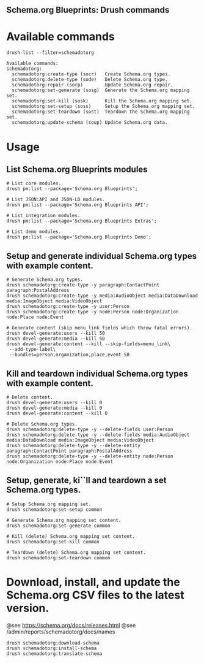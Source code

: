 Schema.org Blueprints: Drush commands
-------------------------------------

# Available commands

```
drush list --filter=schemadotorg

Available commands:
schemadotorg:
  schemadotorg:create-type (socr)   Create Schema.org types.
  schemadotorg:delete-type (sode)   Delete Schema.org type.
  schemadotorg:repair (sorp)        Update Schema.org repair.
  schemadotorg:set-generate (sosg)  Generate the Schema.org mapping set.
  schemadotorg:set-kill (sosk)      Kill the Schema.org mapping set.
  schemadotorg:set-setup (soss)     Setup the Schema.org mapping set.
  schemadotorg:set-teardown (sost)  Teardown the Schema.org mapping set.
  schemadotorg:update-schema (soup) Update Schema.org data.
```

# Usage

## List Schema.org Blueprints modules

```
# List core modules.
drush pm:list --package='Schema.org Blueprints';

# List JSON:API and JSON-LD modules.
drush pm:list --package='Schema.org Blueprints API';

# List integration modules.
drush pm:list --package='Schema.org Blueprints Extras';

# List demo modules.
drush pm:list --package='Schema.org Blueprints Demo';
```

## Setup and generate individual Schema.org types with example content.

```
# Generate Schema.org types.
drush schemadotorg:create-type -y paragraph:ContactPoint paragraph:PostalAddress
drush schemadotorg:create-type -y media:AudioObject media:DataDownload media:ImageObject media:VideoObject
drush schemadotorg:create-type -y user:Person
drush schemadotorg:create-type -y node:Person node:Organization node:Place node:Event

# Generate content (skip menu_link fields which throw fatal errors).
drush devel-generate:users --kill 50
drush devel-generate:media --kill 50
drush devel-generate:content --kill --skip-fields=menu_link\
 --add-type-label\
 --bundles=person,organization,place,event 50
```

## Kill and teardown individual Schema.org types with example content.

```
# Delete content.
drush devel-generate:users --kill 0
drush devel-generate:media --kill 0
drush devel-generate:content --kill 0

# Delete Schema.org types.
drush schemadotorg:delete-type -y --delete-fields user:Person
drush schemadotorg:delete-type -y --delete-fields media:AudioObject media:DataDownload media:ImageObject media:VideoObject
drush schemadotorg:delete-type -y --delete-entity paragraph:ContactPoint paragraph:PostalAddress
drush schemadotorg:delete-type -y --delete-entity node:Person node:Organization node:Place node:Event
```

## Setup, generate, ki``ll and teardown a set Schema.org types.

```
# Setup Schema.org mapping set.
drush schemadotorg:set-setup common

# Generate Schema.org mapping set content.
drush schemadotorg:set-generate common

# Kill (delete) Schema.org mapping set content.
drush schemadotorg:set-kill common

# Teardown (delete) Schema.org mapping set content.
drush schemadotorg:set-teardown common
```

# Download, install, and update the Schema.org CSV files to the latest version.

@see <https://schema.org/docs/releases.html>
@see /admin/reports/schemadotorg/docs/names

```
drush schemadotorg:download-schema
drush schemadotorg:install-schema
drush schemadotorg:translate-schema
```

